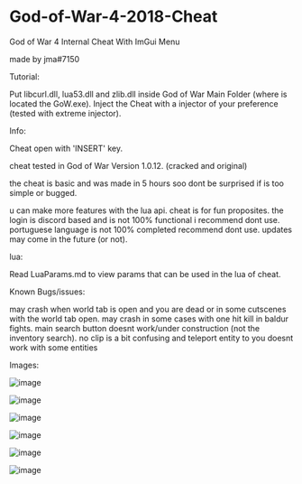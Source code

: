 # God-of-War-4-2018-Cheat
God of War 4 Internal Cheat With ImGui Menu

made by jma#7150

Tutorial:

Put libcurl.dll, lua53.dll and zlib.dll inside God of War Main Folder (where is located the GoW.exe).
Inject the Cheat with a injector of your preference (tested with extreme injector).

Info: 

Cheat open with 'INSERT' key.

cheat tested in God of War Version 1.0.12. (cracked and original)

the cheat is basic and was made in 5 hours soo dont be surprised if is too simple or bugged.

u can make more features with the lua api.
cheat is for fun proposites.
the login is discord based and is not 100% functional i recommend dont use.
portuguese language is not 100% completed recommend dont use.
updates may come in the future (or not).

lua:

Read LuaParams.md to view params that can be used in the lua of cheat.

Known Bugs/issues:

may crash when world tab is open and you are dead or in some cutscenes with the world tab open.
may crash in some cases with one hit kill in baldur fights.
main search button doesnt work/under construction (not the inventory search).
no clip is a bit confusing and teleport entity to you doesnt work with some entities


Images:

![image](https://user-images.githubusercontent.com/58450502/181363638-bb3e9547-d852-42c0-b649-d3d874ff926c.png)

![image](https://user-images.githubusercontent.com/58450502/181662464-ffbf73cc-4116-466f-8d66-4f3f44a5d9a7.png)

![image](https://user-images.githubusercontent.com/58450502/181363856-79d5dff2-1828-4934-bac3-16ca128a69af.png)

![image](https://user-images.githubusercontent.com/58450502/181662735-10ba7212-55f1-48fc-bd18-dacf9f3b3c8a.png)

![image](https://user-images.githubusercontent.com/58450502/181662493-70516088-7e8f-4579-a6fd-af1cb06e0e6e.png)

![image](https://user-images.githubusercontent.com/58450502/181662604-7a640291-b4cc-4cf4-81ed-dfa013f506ef.png)

